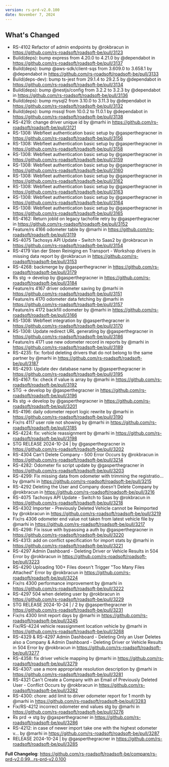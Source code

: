```yaml
---
version: rs-prd-v2.0.100
date: November 7, 2024
---
```


## What's Changed
* RS-4102 Refactor of admin endpoints by @rokbracun in https://github.com/rs-roadsoft/roadsoft-be/pull/3123
* Build(deps): bump express from 4.20.0 to 4.21.0 by @dependabot in https://github.com/rs-roadsoft/roadsoft-be/pull/3137
* Build(deps): bump @aws-sdk/client-sqs from 3.609.0 to 3.658.1 by @dependabot in https://github.com/rs-roadsoft/roadsoft-be/pull/3133
* Build(deps-dev): bump ts-jest from 29.1.4 to 29.2.5 by @dependabot in https://github.com/rs-roadsoft/roadsoft-be/pull/3134
* Build(deps): bump @nestjs/config from 3.2.2 to 3.2.3 by @dependabot in https://github.com/rs-roadsoft/roadsoft-be/pull/3136
* Build(deps): bump mysql2 from 3.10.0 to 3.11.3 by @dependabot in https://github.com/rs-roadsoft/roadsoft-be/pull/3132
* Build(deps): bump mssql from 10.0.2 to 11.0.1 by @dependabot in https://github.com/rs-roadsoft/roadsoft-be/pull/3138
* RS-4219: change driver unique id by @marhi in https://github.com/rs-roadsoft/roadsoft-be/pull/3121
* RS-1308: Webfleet authentication basic setup by @gasperthegracner in https://github.com/rs-roadsoft/roadsoft-be/pull/3156
* RS-1308: Webfleet authentication basic setup by @gasperthegracner in https://github.com/rs-roadsoft/roadsoft-be/pull/3158
* RS-1308: Webfleet authentication basic setup by @gasperthegracner in https://github.com/rs-roadsoft/roadsoft-be/pull/3159
* RS-1308: Webfleet authentication basic setup by @gasperthegracner in https://github.com/rs-roadsoft/roadsoft-be/pull/3160
* RS-1308: Webfleet authentication basic setup by @gasperthegracner in https://github.com/rs-roadsoft/roadsoft-be/pull/3162
* RS-1308: Webfleet authentication basic setup by @gasperthegracner in https://github.com/rs-roadsoft/roadsoft-be/pull/3163
* RS-1308: Webfleet authentication basic setup by @gasperthegracner in https://github.com/rs-roadsoft/roadsoft-be/pull/3164
* RS-1308: Webfleet authentication basic setup by @gasperthegracner in https://github.com/rs-roadsoft/roadsoft-be/pull/3165
* RS-4162: Return jobId on legacy tachofile retry by @gasperthegracner in https://github.com/rs-roadsoft/roadsoft-be/pull/3152
* Feature/rs 4166 odometer table by @marhi in https://github.com/rs-roadsoft/roadsoft-be/pull/3119
* RS-4075 Tachosys API Update - Switch to Saas2 by @rokbracun in https://github.com/rs-roadsoft/roadsoft-be/pull/3154
* RS-4179 Van der Steen Reiniging en Transport - Workshop drivers in missing data report by @rokbracun in https://github.com/rs-roadsoft/roadsoft-be/pull/3153
* RS-4268: backmerge by @gasperthegracner in https://github.com/rs-roadsoft/roadsoft-be/pull/3179
* Rs stg -> develop by @gasperthegracner in https://github.com/rs-roadsoft/roadsoft-be/pull/3184
* Feature/rs 4167 driver odometer saving by @marhi in https://github.com/rs-roadsoft/roadsoft-be/pull/3151
* Feature/rs 4170 odometer data fetching by @marhi in https://github.com/rs-roadsoft/roadsoft-be/pull/3157
* Feature/rs 4172 backfill odometer by @marhi in https://github.com/rs-roadsoft/roadsoft-be/pull/3166
* RS-1308: Webfleet integration by @gasperthegracner in https://github.com/rs-roadsoft/roadsoft-be/pull/3170
* RS-1308: Update redirect URL generating by @gasperthegracner in https://github.com/rs-roadsoft/roadsoft-be/pull/3186
* Feature/rs 4171 use new odometer record in reports by @marhi in https://github.com/rs-roadsoft/roadsoft-be/pull/3189
* RS-4235: fix: forbid deleting drivers that do not belong to the same partner by @marhi in https://github.com/rs-roadsoft/roadsoft-be/pull/3187
* RS-4293: Update dev database name by @gasperthegracner in https://github.com/rs-roadsoft/roadsoft-be/pull/3195
* RS-4167: fix: check if value is array by @marhi in https://github.com/rs-roadsoft/roadsoft-be/pull/3192
* STG -> develop by @gasperthegracner in https://github.com/rs-roadsoft/roadsoft-be/pull/3196
* Rs stg -> develop by @gasperthegracner in https://github.com/rs-roadsoft/roadsoft-be/pull/3201
* RS-4196: daily odometer report logic rewrite by @marhi in https://github.com/rs-roadsoft/roadsoft-be/pull/3190
* Fix/rs 4117 user role not showing by @marhi in https://github.com/rs-roadsoft/roadsoft-be/pull/3185
* RS-4224: fix: vehicle reassignment by @marhi in https://github.com/rs-roadsoft/roadsoft-be/pull/3198
* STG RELEASE 2024-10-24 | by @gasperthegracner in https://github.com/rs-roadsoft/roadsoft-be/pull/3202
* RS-4304 Can't Delete Company - 500 Error Occurs by @rokbracun in https://github.com/rs-roadsoft/roadsoft-be/pull/3214
* RS-4282: Odometer fix script update by @gasperthegracner in https://github.com/rs-roadsoft/roadsoft-be/pull/3203
* RS-4299: Fix missing data from odometer with trimming the registratio… by @marhi in https://github.com/rs-roadsoft/roadsoft-be/pull/3215
* RS-4292 Deleting the User and Company doesn't Delete Company by @rokbracun in https://github.com/rs-roadsoft/roadsoft-be/pull/3216
* RS-4075 Tachosys API Update - Switch to Saas by @rokbracun in https://github.com/rs-roadsoft/roadsoft-be/pull/3218
* RS-4302 Importer - Previously Deleted Vehicle cannot be Reimported by @rokbracun in https://github.com/rs-roadsoft/roadsoft-be/pull/3219
* Fix/rs 4306 odometer end value not taken from latest vehicle file by @marhi in https://github.com/rs-roadsoft/roadsoft-be/pull/3217
* RS-4298: Fix issue with bypassing a auth by @gasperthegracner in https://github.com/rs-roadsoft/roadsoft-be/pull/3220
* RS-4313: add on conflict specification for import stats by @marhi in https://github.com/rs-roadsoft/roadsoft-be/pull/3221
* RS-4297 Admin Dashboard - Deleting Driver or Vehicle Results in 504 Error by @rokbracun in https://github.com/rs-roadsoft/roadsoft-be/pull/3223
* RS-4290 Uploading 100+ Files doesn't Trigger "Too Many Files Attached" Error by @rokbracun in https://github.com/rs-roadsoft/roadsoft-be/pull/3224
* Fix/rs 4300 performance improvement by @marhi in https://github.com/rs-roadsoft/roadsoft-be/pull/3222
* RS-4297 504 when deleting user by @rokbracun in https://github.com/rs-roadsoft/roadsoft-be/pull/3229
* STG RELEASE 2024-10-24 | / 2 by @gasperthegracner in https://github.com/rs-roadsoft/roadsoft-be/pull/3231
* Fix/rs 4300 limit report days by @marhi in https://github.com/rs-roadsoft/roadsoft-be/pull/3245
* Fix/RS-4224 vehicle reassignment location vehicle by @marhi in https://github.com/rs-roadsoft/roadsoft-be/pull/3268
* RS-4329 & RS-4297 Admin Dashboard - Deleting Only an User Deletes also a Company & Admin Dashboard - Deleting Driver or Vehicle Results in 504 Error by @rokbracun in https://github.com/rs-roadsoft/roadsoft-be/pull/3277
* RS-4358: fix driver vehicle mapping by @marhi in https://github.com/rs-roadsoft/roadsoft-be/pull/3279
* RS-4307: use a more appropriate resolution description by @marhi in https://github.com/rs-roadsoft/roadsoft-be/pull/3281
* RS-4321 Can't Create a Company with an Email of Previously Deleted User - Conflict Occurs by @rokbracun in https://github.com/rs-roadsoft/roadsoft-be/pull/3282
* RS-4300: chore: add limit to driver odometer report for 1 month by @marhi in https://github.com/rs-roadsoft/roadsoft-be/pull/3283
* Fix/RS-4212 incorrect odometer end values stg by @marhi in https://github.com/rs-roadsoft/roadsoft-be/pull/3276
* Rs prd -> stg by @gasperthegracner in https://github.com/rs-roadsoft/roadsoft-be/pull/3286
* RS-4212: in case of newer import take one with the highest odometer v… by @marhi in https://github.com/rs-roadsoft/roadsoft-be/pull/3287
* RELEASE 2024-10-24 | by @gasperthegracner in https://github.com/rs-roadsoft/roadsoft-be/pull/3285


**Full Changelog**: https://github.com/rs-roadsoft/roadsoft-be/compare/rs-prd-v2.0.99...rs-prd-v2.0.100